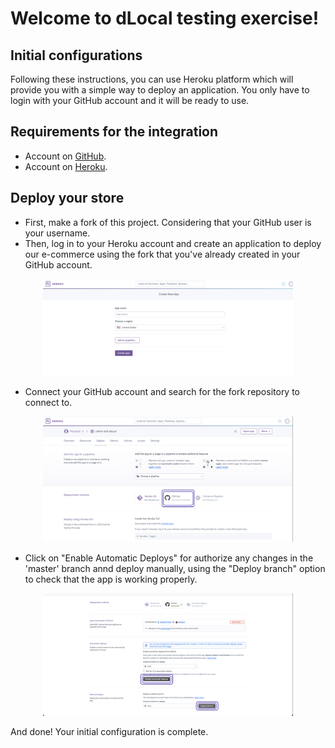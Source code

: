 # Welcome to dLocal testing exercise!

## Initial configurations 

Following these instructions, you can use Heroku platform which will provide you with a simple way to deploy an application. 
You only have to login with your GitHub account and it will be ready to use.

## Requirements for the integration

- Account on [GitHub](https://github.com/login).
- Account on [Heroku](https://www.heroku.com/).

## Deploy your store 

- First, make a fork of this project. Considering that your GitHub user is your username.
- Then, log in to your Heroku account and create an application to deploy our e-commerce using the fork that you've already created in your GitHub account. 

<div style="text-align: center;" >
<img src="images/create-app.png" width=400 />
</div>
 
- Connect your GitHub account and search for the fork repository to connect to. 

<div style="text-align: center;" >
<img src="images/connect-github.png" width=400 />
</div>

- Click on "Enable Automatic Deploys" for authorize any changes in the 'master' branch annd deploy manually, using the "Deploy branch" option to check that the app is working properly.

<div style="text-align: center;" >
<img src="images/configure.png" width=400 />
</div>

And done! Your initial configuration is complete. 